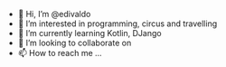 - 👋 Hi, I’m @edivaldo
- 👀 I’m interested in programming, circus and travelling
- 🌱 I’m currently learning Kotlin, DJango
- 💞️ I’m looking to collaborate on 
- 📫 How to reach me ...

<!---
edivaldo/edivaldo is a ✨ special ✨ repository because its `README.md` (this file) appears on your GitHub profile.
You can click the Preview link to take a look at your changes.
--->
